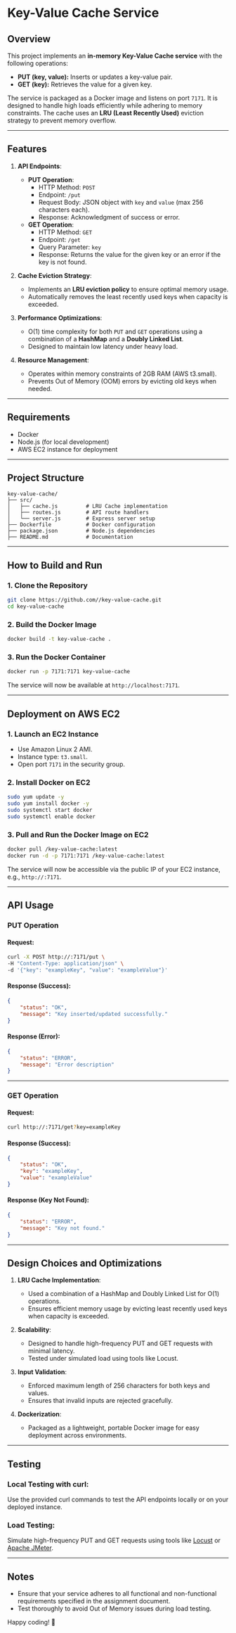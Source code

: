 # Key-Value Cache Service

## Overview

This project implements an **in-memory Key-Value Cache service** with the following operations:
- **PUT (key, value):** Inserts or updates a key-value pair.
- **GET (key):** Retrieves the value for a given key.

The service is packaged as a Docker image and listens on port `7171`. It is designed to handle high loads efficiently while adhering to memory constraints. The cache uses an **LRU (Least Recently Used)** eviction strategy to prevent memory overflow.

---

## Features

1. **API Endpoints**:
   - **PUT Operation**:
     - HTTP Method: `POST`
     - Endpoint: `/put`
     - Request Body: JSON object with `key` and `value` (max 256 characters each).
     - Response: Acknowledgment of success or error.
   - **GET Operation**:
     - HTTP Method: `GET`
     - Endpoint: `/get`
     - Query Parameter: `key`
     - Response: Returns the value for the given key or an error if the key is not found.

2. **Cache Eviction Strategy**:
   - Implements an **LRU eviction policy** to ensure optimal memory usage.
   - Automatically removes the least recently used keys when capacity is exceeded.

3. **Performance Optimizations**:
   - O(1) time complexity for both `PUT` and `GET` operations using a combination of a **HashMap** and a **Doubly Linked List**.
   - Designed to maintain low latency under heavy load.

4. **Resource Management**:
   - Operates within memory constraints of 2GB RAM (AWS t3.small).
   - Prevents Out of Memory (OOM) errors by evicting old keys when needed.

---

## Requirements

- Docker
- Node.js (for local development)
- AWS EC2 instance for deployment

---

## Project Structure

```
key-value-cache/
├── src/
│   ├── cache.js         # LRU Cache implementation
│   ├── routes.js        # API route handlers
│   └── server.js        # Express server setup
├── Dockerfile           # Docker configuration
├── package.json         # Node.js dependencies
├── README.md            # Documentation
```

---

## How to Build and Run

### 1. Clone the Repository
```bash
git clone https://github.com//key-value-cache.git
cd key-value-cache
```

### 2. Build the Docker Image
```bash
docker build -t key-value-cache .
```

### 3. Run the Docker Container
```bash
docker run -p 7171:7171 key-value-cache
```

The service will now be available at `http://localhost:7171`.

---

## Deployment on AWS EC2

### 1. Launch an EC2 Instance
- Use Amazon Linux 2 AMI.
- Instance type: `t3.small`.
- Open port `7171` in the security group.

### 2. Install Docker on EC2
```bash
sudo yum update -y
sudo yum install docker -y
sudo systemctl start docker
sudo systemctl enable docker
```

### 3. Pull and Run the Docker Image on EC2
```bash
docker pull /key-value-cache:latest
docker run -d -p 7171:7171 /key-value-cache:latest
```

The service will now be accessible via the public IP of your EC2 instance, e.g., `http://:7171`.

---

## API Usage

### PUT Operation

#### Request:
```bash
curl -X POST http://:7171/put \
-H "Content-Type: application/json" \
-d '{"key": "exampleKey", "value": "exampleValue"}'
```

#### Response (Success):
```json
{
    "status": "OK",
    "message": "Key inserted/updated successfully."
}
```

#### Response (Error):
```json
{
    "status": "ERROR",
    "message": "Error description"
}
```

---

### GET Operation

#### Request:
```bash
curl http://:7171/get?key=exampleKey
```

#### Response (Success):
```json
{
    "status": "OK",
    "key": "exampleKey",
    "value": "exampleValue"
}
```

#### Response (Key Not Found):
```json
{
    "status": "ERROR",
    "message": "Key not found."
}
```

---

## Design Choices and Optimizations

1. **LRU Cache Implementation**:
   - Used a combination of a HashMap and Doubly Linked List for O(1) operations.
   - Ensures efficient memory usage by evicting least recently used keys when capacity is exceeded.

2. **Scalability**:
   - Designed to handle high-frequency PUT and GET requests with minimal latency.
   - Tested under simulated load using tools like Locust.

3. **Input Validation**:
   - Enforced maximum length of 256 characters for both keys and values.
   - Ensures that invalid inputs are rejected gracefully.

4. **Dockerization**:
   - Packaged as a lightweight, portable Docker image for easy deployment across environments.

---

## Testing

### Local Testing with curl:
Use the provided curl commands to test the API endpoints locally or on your deployed instance.

### Load Testing:
Simulate high-frequency PUT and GET requests using tools like [Locust](https://locust.io/) or [Apache JMeter](https://jmeter.apache.org/).

---

## Notes

- Ensure that your service adheres to all functional and non-functional requirements specified in the assignment document.
- Test thoroughly to avoid Out of Memory issues during load testing.

Happy coding! 🎉